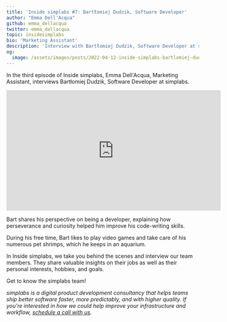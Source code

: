 ```yaml
---
title: 'Inside simplabs #7: Bartłomiej Dudzik, Software Developer'
author: "Emma Dell'Acqua"
github: emma_dellacqua
twitter: emma_dellacqua
topic: insidesimplabs
bio: 'Marketing Assistant'
description: 'Interview with Bartłomiej Dudzik, Software Developer at simplabs.'
og:
  image: /assets/images/posts/2022-04-12-inside-simplabs-bartlomiej-dudzik/og-image.png
---
```


In the third episode of Inside simplabs, Emma Dell'Acqua, Marketing Assistant,
interviews Bartłomiej Dudzik, Software Developer at simplabs.

<!--break-->

<iframe width="560" height="315" src="https://www.youtube-nocookie.com/embed/QXhu5MlyfUQ" title="Embedded video of Inside simplabs episode 7" frameborder="0" allow="accelerometer; autoplay; clipboard-write; encrypted-media; gyroscope; picture-in-picture" allowfullscreen></iframe>

Bart shares his perspective on being a developer, explaining how perseverance
and curiosity helped him improve his code-writing skills.

During his free time, Bart likes to play video games and take care of his
numerous pet shrimps, which he keeps in an aquarium.

In Inside simplabs, we take you behind the scenes and interview our team
members. They share valuable insights on their jobs as well as their personal
interests, hobbies, and goals.

Get to know the simplabs team!

_simplabs is a digital product development consultancy that helps teams ship
better software faster, more predictably, and with higher quality. If you're
interested in how we could help improve your infrastructure and workflow,
[schedule a call with us](/contact/)._
